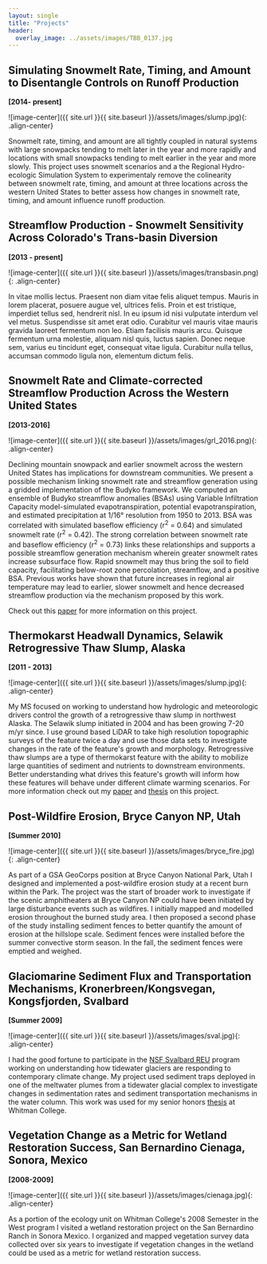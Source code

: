 ```yaml
---
layout: single
title: "Projects"
header:
  overlay_image: ../assets/images/TBB_0137.jpg
---
```


Simulating Snowmelt Rate, Timing, and Amount to Disentangle Controls on Runoff Production
------
**[2014- present]**

![image-center]({{ site.url }}{{ site.baseurl }}/assets/images/slump.jpg){: .align-center}

Snowmelt rate, timing, and amount are all tightly coupled in natural systems with large snowpacks tending to melt later in the year and more rapidly and locations with small snowpacks tending to melt earlier in the year and more slowly. This project uses snowmelt scenarios and a the Regional Hydro-ecologic Simulation System to experimentaly remove the colinearity between snowmelt rate, timing, and amount at three locations across the western United States to better assess how changes in snowmelt rate, timing, and amount influence runoff production.

Streamflow Production - Snowmelt Sensitivity Across Colorado's Trans-basin Diversion
-------
**[2013 - present]**

![image-center]({{ site.url }}{{ site.baseurl }}/assets/images/transbasin.png){: .align-center}

In vitae mollis lectus. Praesent non diam vitae felis aliquet tempus. Mauris in lorem placerat, posuere augue vel, ultrices felis. Proin et est tristique, imperdiet tellus sed, hendrerit nisl. In eu ipsum id nisi vulputate interdum vel vel metus. Suspendisse sit amet erat odio. Curabitur vel mauris vitae mauris gravida laoreet fermentum non leo. Etiam facilisis mauris arcu. Quisque fermentum urna molestie, aliquam nisl quis, luctus sapien. Donec neque sem, varius eu tincidunt eget, consequat vitae ligula. Curabitur nulla tellus, accumsan commodo ligula non, elementum dictum felis.


Snowmelt Rate and Climate-corrected Streamflow Production Across the Western United States
------
**[2013-2016]**

![image-center]({{ site.url }}{{ site.baseurl }}/assets/images/grl_2016.png){: .align-center}

Declining mountain snowpack and earlier snowmelt across the western United States has implications for downstream communities. We present a possible mechanism linking snowmelt rate and streamflow generation using a gridded implementation of the Budyko framework. We computed an ensemble of Budyko streamflow anomalies (BSAs) using Variable Infiltration Capacity model-simulated evapotranspiration, potential evapotranspiration, and estimated precipitation at 1/16° resolution from 1950 to 2013. BSA was correlated with simulated baseflow efficiency (r<sup>2</sup> = 0.64) and simulated snowmelt rate (r<sup>2</sup> = 0.42). The strong correlation between snowmelt rate and baseflow efficiency (r<sup>2</sup> = 0.73) links these relationships and supports a possible streamflow generation mechanism wherein greater snowmelt rates increase subsurface flow. Rapid snowmelt may thus bring the soil to field capacity, facilitating below-root zone percolation, streamflow, and a positive BSA. Previous works have shown that future increases in regional air temperature may lead to earlier, slower snowmelt and hence decreased streamflow production via the mechanism proposed by this work.

Check out this [paper](http://onlinelibrary.wiley.com/doi/10.1002/2016GL069690/full) for more information on this project.

Thermokarst Headwall Dynamics, Selawik Retrogressive Thaw Slump, Alaska 
---
**[2011 - 2013]**

![image-center]({{ site.url }}{{ site.baseurl }}/assets/images/slump.jpg){: .align-center}

My MS focused on working to understand how hydrologic and meteorologic drivers control the growth of a retrogressive thaw slump in northwest Alaska. The Selawik slump initiated in 2004 and has been growing 7-20 m/yr since. I use ground based LiDAR to take high resolution topographic surveys of the feature twice a day and use those data sets to investigate changes in the rate of the feature's growth and morphology. Retrogressive thaw slumps are a type of thermokarst feature with the ability to mobilize large quantities of sediment and nutrients to downstream environments. Better understanding what drives this feature's growth will inform how these features will behave under different climate warming scenarios. For more information check out my [paper](http://www.mdpi.com/2072-4292/5/6/2813/htm) and [thesis](http://geology.isu.edu/thesis/Barnhart.Theodore.2013.pdf) on this project.

Post-Wildfire Erosion, Bryce Canyon NP, Utah
-----
**[Summer 2010]**

![image-center]({{ site.url }}{{ site.baseurl }}/assets/images/bryce_fire.jpg){: .align-center}

As part of a GSA GeoCorps position at Bryce Canyon National Park, Utah I designed and implemented a post-wildfire erosion study at a recent burn within the Park. The project was the start of broader work to investigate if the scenic amphitheaters at Bryce Canyon NP could have been initiated by large disturbance events such as wildfires. I initially mapped and modelled erosion throughout the burned study area. I then proposed a second phase of the study installing sediment fences to better quantify the amount of erosion at the hillslope scale. Sediment fences were installed before the summer convective storm season. In the fall, the sediment fences were emptied and weighed.

Glaciomarine Sediment Flux and Transportation Mechanisms, Kronerbreen/Kongsvegan, Kongsfjorden, Svalbard 
----
**[Summer 2009]**

![image-center]({{ site.url }}{{ site.baseurl }}/assets/images/sval.jpg){: .align-center}

I had the good fortune to participate in the [NSF Svalbard REU](https://www.mtholyoke.edu/proj/svalbard/welcome.shtml) program working on understanding how tidewater glaciers are responding to contemporary climate change. My project used sediment traps deployed in one of the meltwater plumes from a tidewater glacial complex to investigate changes in sedimentation rates and sediment transportation mechanisms in the water column. This work was used for my senior honors [thesis](http://arminda.whitman.edu/theses/56/) at Whitman College.

Vegetation Change as a Metric for Wetland Restoration Success, San Bernardino Cienaga, Sonora, Mexico
-----
**[2008-2009]**

![image-center]({{ site.url }}{{ site.baseurl }}/assets/images/cienaga.jpg){: .align-center}

As a portion of the ecology unit on Whitman College's 2008 Semester in the West program I visited a wetland restoration project on the San Bernardino Ranch in Sonora Mexico. I organized and mapped vegetation survey data collected over six years to investigate if vegetation changes in the wetland could be used as a metric for wetland restoration success.
